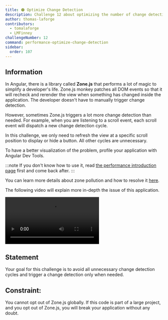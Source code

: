 ```yaml
---
title: 🟠 Optimize Change Detection
description: Challenge 12 about optimizing the number of change detection cycle while scrolling
author: thomas-laforge
contributors:
  - tomalaforge
  - LMFinney
challengeNumber: 12
command: performance-optimize-change-detection
sidebar:
  order: 107
---
```


## Information

In Angular, there is a library called <b>Zone.js</b> that performs a lot of magic to simplify a developer's life. Zone.js monkey patches all DOM events so that it will recheck and rerender the view when something has changed inside the application. The developer doesn't have to manually trigger change detection.

However, sometimes Zone.js triggers a lot more change detection than needed. For example, when you are listening to a scroll event, each scroll event will dispatch a new change detection cycle.

In this challenge, we only need to refresh the view at a specific scroll position to display or hide a button. All other cycles are unnecessary.

To have a better visualization of the problem, profile your application with Angular Dev Tools.

:::note
If you don't know how to use it, read [the performance introduction page](/challenges/performance/) first and come back after.
:::

You can learn more details about zone pollution and how to resolve it [here](https://angular.dev/best-practices/zone-pollution).

The following video will explain more in-depth the issue of this application.

<video controls src="https://user-images.githubusercontent.com/30832608/209819211-58d9ddcf-e1ad-4a78-8a7a-2be9d729e3f1.mov">
</video>

## Statement

Your goal for this challenge is to avoid all unnecessary change detection cycles and trigger a change detection only when needed.

## Constraint:

You cannot opt out of Zone.js globally. If this code is part of a large project, and you opt out of Zone.js, you will break your application without any doubt.
